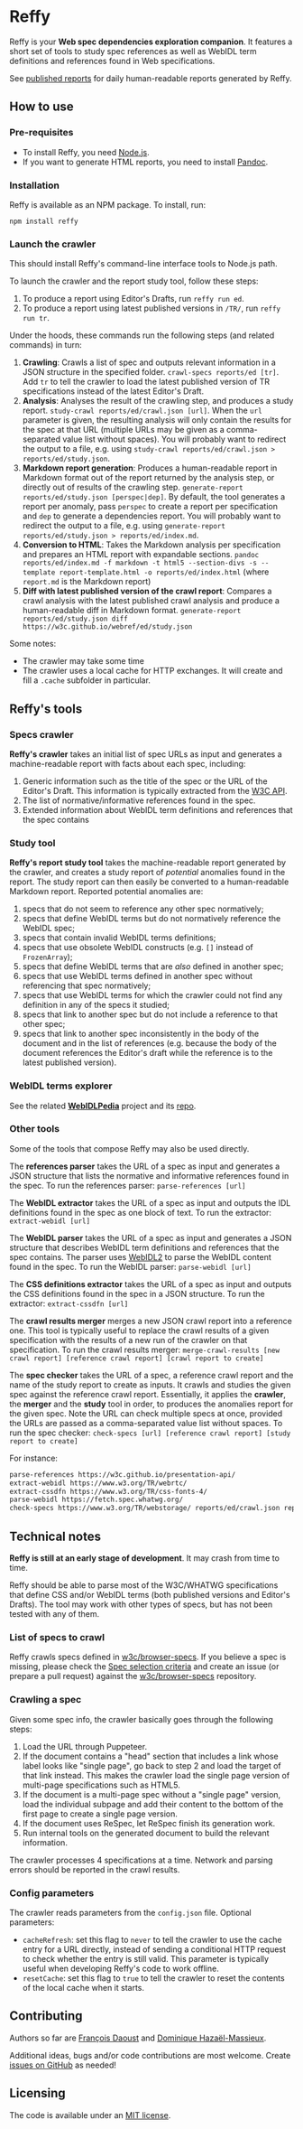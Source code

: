 # Reffy

Reffy is your **Web spec dependencies exploration companion**. It features a short set of tools to study spec references as well as WebIDL term definitions and references found in Web specifications.

See [published reports](https://w3c.github.io/webref/) for daily human-readable reports generated by Reffy.


## How to use

### Pre-requisites

- To install Reffy, you need [Node.js](https://nodejs.org/en/).
- If you want to generate HTML reports, you need to install [Pandoc](http://pandoc.org/).

### Installation

Reffy is available as an NPM package. To install, run:

`npm install reffy`

### Launch the crawler

This should install Reffy's command-line interface tools to Node.js path.

To launch the crawler and the report study tool, follow these steps:

1. To produce a report using Editor's Drafts, run `reffy run ed`.
2. To produce a report using latest published versions in `/TR/`, run `reffy run tr`.

Under the hoods, these commands run the following steps (and related commands) in turn:
1. **Crawling**: Crawls a list of spec and outputs relevant information in a JSON structure in the specified folder. `crawl-specs reports/ed [tr]`. Add `tr` to tell the crawler to load the latest published version of TR specifications instead of the latest Editor's Draft.
2. **Analysis**: Analyses the result of the crawling step, and produces a study report. `study-crawl reports/ed/crawl.json [url]`. When the `url` parameter is given, the resulting analysis will only contain the results for the spec at that URL (multiple URLs may be given as a comma-separated value list without spaces). You will probably want to redirect the output to a file, e.g. using `study-crawl reports/ed/crawl.json > reports/ed/study.json`.
3. **Markdown report generation**: Produces a human-readable report in Markdown format out of the report returned by the analysis step, or directly out of results of the crawling step. `generate-report reports/ed/study.json [perspec|dep]`. By default, the tool generates a report per anomaly, pass `perspec` to create a report per specification and `dep` to generate a dependencies report. You will probably want to redirect the output to a file, e.g. using `generate-report reports/ed/study.json > reports/ed/index.md`.
4. **Conversion to HTML**: Takes the Markdown analysis per specification and prepares an HTML report with expandable sections. `pandoc reports/ed/index.md -f markdown -t html5 --section-divs -s --template report-template.html -o reports/ed/index.html` (where `report.md` is the Markdown report)
5. **Diff with latest published version of the crawl report**: Compares a crawl analysis with the latest published crawl analysis and produce a human-readable diff in Markdown format. `generate-report reports/ed/study.json diff https://w3c.github.io/webref/ed/study.json`

Some notes:

* The crawler may take some time
* The crawler uses a local cache for HTTP exchanges. It will create and fill a `.cache` subfolder in particular.

## Reffy's tools

### Specs crawler

**Reffy's crawler** takes an initial list of spec URLs as input and generates a machine-readable report with facts about each spec, including:

1. Generic information such as the title of the spec or the URL of the Editor's Draft. This information is typically extracted from the [W3C API](https://w3c.github.io/w3c-api/).
2. The list of normative/informative references found in the spec.
3. Extended information about WebIDL term definitions and references that the spec contains

### Study tool

**Reffy's report study tool** takes the machine-readable report generated by the crawler, and creates a study report of *potential* anomalies found in the report. The study report can then easily be converted to a human-readable Markdown report. Reported potential anomalies are:

1. specs that do not seem to reference any other spec normatively;
2. specs that define WebIDL terms but do not normatively reference the WebIDL spec;
3. specs that contain invalid WebIDL terms definitions;
4. specs that use obsolete WebIDL constructs (e.g. `[]` instead of `FrozenArray`);
5. specs that define WebIDL terms that are *also* defined in another spec;
6. specs that use WebIDL terms defined in another spec without referencing that spec normatively;
7. specs that use WebIDL terms for which the crawler could not find any definition in any of the specs it studied;
8. specs that link to another spec but do not include a reference to that other spec;
9. specs that link to another spec inconsistently in the body of the document and in the list of references (e.g. because the body of the document references the Editor's draft while the reference is to the latest published version).

### WebIDL terms explorer

See the related **[WebIDLPedia](https://dontcallmedom.github.io/webidlpedia)** project and its [repo](https://github.com/dontcallmedom/webidlpedia).

### Other tools

Some of the tools that compose Reffy may also be used directly.

The **references parser** takes the URL of a spec as input and generates a JSON structure that lists the normative and informative references found in the spec. To run the references parser: `parse-references [url]`

The **WebIDL extractor** takes the URL of a spec as input and outputs the IDL definitions found in the spec as one block of text. To run the extractor: `extract-webidl [url]`

The **WebIDL parser** takes the URL of a spec as input and generates a JSON structure that describes WebIDL term definitions and references that the spec contains. The parser uses [WebIDL2](https://github.com/darobin/webidl2.js/) to parse the WebIDL content found in the spec. To run the WebIDL parser: `parse-webidl [url]`

The **CSS definitions extractor** takes the URL of a spec as input and outputs the CSS definitions found in the spec in a JSON structure. To run the extractor: `extract-cssdfn [url]`

The **crawl results merger** merges a new JSON crawl report into a reference one. This tool is typically useful to replace the crawl results of a given specification with the results of a new run of the crawler on that specification. To run the crawl results merger: `merge-crawl-results [new crawl report] [reference crawl report] [crawl report to create]`

The **spec checker** takes the URL of a spec, a reference crawl report and the name of the study report to create as inputs. It crawls and studies the given spec against the reference crawl report. Essentially, it applies the **crawler**, the **merger** and the **study** tool in order, to produces the anomalies report for the given spec. Note the URL can check multiple specs at once, provided the URLs are passed as a comma-separated value list without spaces. To run the spec checker: `check-specs [url] [reference crawl report] [study report to create]`


For instance:

```bash
parse-references https://w3c.github.io/presentation-api/
extract-webidl https://www.w3.org/TR/webrtc/
extract-cssdfn https://www.w3.org/TR/css-fonts-4/
parse-webidl https://fetch.spec.whatwg.org/
check-specs https://www.w3.org/TR/webstorage/ reports/ed/crawl.json reports/study-webstorage.json
```

## Technical notes

**Reffy is still at an early stage of development**. It may crash from time to time.

Reffy should be able to parse most of the W3C/WHATWG specifications that define CSS and/or WebIDL terms (both published versions and Editor's Drafts). The tool may work with other types of specs, but has not been tested with any of them.

### List of specs to crawl

Reffy crawls specs defined in [w3c/browser-specs](https://github.com/w3c/browser-specs/). If you believe a spec is missing, please check the [Spec selection criteria](https://github.com/w3c/browser-specs/#spec-selection-criteria) and create an issue (or prepare a pull request) against the [w3c/browser-specs](https://github.com/w3c/browser-specs/) repository.

### Crawling a spec

Given some spec info, the crawler basically goes through the following steps:

1. Load the URL through Puppeteer.
2. If the document contains a "head" section that includes a link whose label looks like "single page", go back to step 2 and load the target of that link instead. This makes the crawler load the single page version of multi-page specifications such as HTML5.
3. If the document is a multi-page spec without a "single page" version, load the individual subpage and add their content to the bottom of the first page to create a single page version.
4. If the document uses ReSpec, let ReSpec finish its generation work.
5. Run internal tools on the generated document to build the relevant information.

The crawler processes 4 specifications at a time. Network and parsing errors should be reported in the crawl results.

### Config parameters

The crawler reads parameters from the `config.json` file. Optional parameters:

* `cacheRefresh`: set this flag to `never` to tell the crawler to use the cache entry for a URL directly, instead of sending a conditional HTTP request to check whether the entry is still valid. This parameter is typically useful when developing Reffy's code to work offline.
* `resetCache`: set this flag to `true` to tell the crawler to reset the contents of the local cache when it starts.


## Contributing

Authors so far are [François Daoust](https://github.com/tidoust/) and [Dominique Hazaël-Massieux](https://github.com/dontcallmedom/).

Additional ideas, bugs and/or code contributions are most welcome. Create [issues on GitHub](https://github.com/tidoust/issues) as needed!


## Licensing

The code is available under an [MIT license](LICENSE).

